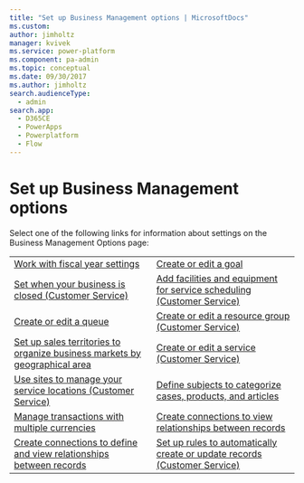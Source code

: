 ```yaml
---
title: "Set up Business Management options | MicrosoftDocs"
ms.custom: 
author: jimholtz
manager: kvivek
ms.service: power-platform
ms.component: pa-admin
ms.topic: conceptual
ms.date: 09/30/2017
ms.author: jimholtz
search.audienceType: 
  - admin
search.app:
  - D365CE
  - PowerApps
  - Powerplatform
  - Flow
---
```

# Set up Business Management options
<!-- This is a topic linked from Help and is not in the TOC. -->

Select one of the following links for information about settings on the Business Management Options page:  
  
|||  
|-|-|  
|[Work with fiscal year settings](../admin/work-fiscal-year-settings.md)|[Create or edit a goal](https://docs.microsoft.com/dynamics365/sales-enterprise/create-edit-goal-sales)|  
|[Set when your business is closed (Customer Service)](https://docs.microsoft.com/dynamics365/field-service/set-when-business-closed)|[Add facilities and equipment for service scheduling (Customer Service)](https://docs.microsoft.com/dynamics365/field-service/add-facilities-equipment-service-scheduling)|  
|[Create or edit a queue](https://docs.microsoft.com/dynamics365/customer-service/set-up-queues-manage-activities-cases)|[Create or edit a resource group (Customer Service)](https://docs.microsoft.com/dynamics365/field-service/create-edit-resource-group)|  
|[Set up sales territories to organize business markets by geographical area](../admin/set-up-sales-territories-organize-business-markets-geographical-area.md)|[Create or edit a service (Customer Service)](https://docs.microsoft.com/dynamics365/field-service/create-edit-service)|  
|[Use sites to manage your service locations (Customer Service)](https://docs.microsoft.com/dynamics365/field-service/use-sites-manage-service-locations)|[Define subjects to categorize cases, products, and articles](../admin/define-subjects-categorize-cases-products-articles.md)|  
|[Manage transactions with multiple currencies](../admin/manage-transactions-with-multiple-currencies.md)|[Create connections to view relationships between records](https://docs.microsoft.com/dynamics365/customerengagement/on-premises/basics/create-connections-view-relationships-between-records)|  
|[Create connections to define and view relationships between records](https://docs.microsoft.com/dynamics365/customerengagement/on-premises/basics/create-connections-view-relationships-between-records)|[Set up rules to automatically create or update records (Customer Service)](https://docs.microsoft.com/dynamics365/customer-service/set-up-rules-to-automatically-create-or-update-records)|
